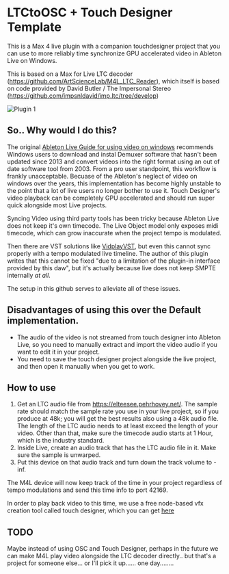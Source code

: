 # LTCtoOSC + Touch Designer Template
This is a Max 4 live plugin with a companion touchdesigner project that you can use to more reliably time synchronize GPU accelerated video in Ableton Live on Windows.

This is based on a Max for Live LTC decoder (https://github.com/ArtScienceLab/M4L_LTC_Reader), which itself is based on code provided by David Butler / The Impersonal Stereo (https://github.com/impsnldavid/imp.ltc/tree/develop)

![Plugin 1](https://cdn.discordapp.com/attachments/422835897332137984/925476063746867220/unknown.png)

## So.. Why would I do this?
The original [Ableton Live Guide for using video on windows](https://help.ableton.com/hc/en-us/articles/209773125-Using-Video) recommends Windows users to download and instal  Demuxer software that hasn't been updated since 2013 and convert videos into the right format using an out of date software tool from 2003. 
From a pro user standpoint, this workflow is frankly unacceptable. 
Becuase of the Ableton's neglect of video on windows over the years, this implementation has become highly unstable to the point that a lot of live users no longer bother to use it. 
Touch Designer's video playback can be completely GPU accelerated and should run super quick alongside most Live projects.

Syncing Video using third party tools has been tricky because Ableton Live does not keep it's own timecode. 
The Live Object model only exposes midi timecode, which can grow inaccurate when the project tempo is modulated. 

Then there are VST solutions like [VidplayVST](https://vidplayvst.com/index.htm), but even this cannot sync properly with a tempo modulated live timeline. 
The author of this plugin writes that this cannot be fixed "due to a limitation of the plugin-in interface provided by this daw", but it's actually because live does not keep SMPTE internally *at all*.

The setup in this github serves to alleviate all of these issues.

## Disadvantages of using this over the Default implementation.
- The audio of the video is not streamed from touch designer into Ableton Live, so you need to manually extract and import the video audio if you want to edit it in your project.
- You need to save the touch designer project alongside the live project, and then open it manually when you get to work.


## How to use
1. Get an LTC audio file from https://elteesee.pehrhovey.net/. The sample rate should match the sample rate you use in your live project, so if you produce at 48k; you will get the best results also using a 48k audio file. The length of the LTC audio needs to at least exceed the length of your video. Other than that, make sure the timecode audio starts at 1 Hour, which is the industry standard.
2. Inside Live, create an audio track that has the LTC audio file in it. Make sure the sample is unwarped.
3. Put this device on that audio track and turn down the track volume to -inf.

The M4L device will now keep track of the time in your project regardless of tempo modulations and send this time info to port 42169.

In order to play back video to this time, we use a free node-based vfx creation tool called touch designer, which you can get [here](https://derivative.ca/)

## TODO

Maybe instead of using OSC and Touch Designer, perhaps in the future we can make M4L play video alongside the LTC decoder directly.. but that's a project for someone else... or I'll pick it up...... one day........
